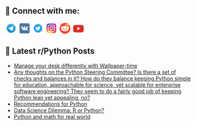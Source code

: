 ## 🔎 Connect with me:
[<img src="https://github.com/bullbesh/bullbesh/blob/main/images/Telegram.png" width="32" height="32" />](https://t.me/bullbesh)
[<img src="https://github.com/bullbesh/bullbesh/blob/main/images/VK.png" width="32" height="32" />](https://vk.com/bullbesh)
[<img src="https://github.com/bullbesh/bullbesh/blob/main/images/Twitter.png" width="32" height="32" />](https://twitter.com/bullbesh1)
[<img src="https://github.com/bullbesh/bullbesh/blob/main/images/Instagram.png" width="32" height="32" />](https://www.instagram.com/bullbesh)
[<img src="https://github.com/bullbesh/bullbesh/blob/main/images/Reddit.png" width="32" height="32" />](https://www.reddit.com/user/bullbesh)
[<img src="https://github.com/bullbesh/bullbesh/blob/main/images/YouTube.png" width="32" height="32" />](https://www.youtube.com/channel/UCtfjRs6uzgq5mfm8S06WTcg)

## 📕 Latest r/Python Posts
<!-- BLOG-POST-LIST:START -->
- [Manage your desk differently with Wallpaper-time](https://www.reddit.com/r/Python/comments/15tljut/manage_your_desk_differently_with_wallpapertime/)
- [Any thoughts on the Python Steering Committee? Is there a set of checks and balances in it? How do they balance keeping Python simple for education, approachable for science, yet scalable for enterprise software engineering? They seem to do a fairly good job of keeping Python lean yet appealing, no?](https://www.reddit.com/r/Python/comments/15tjvx5/any_thoughts_on_the_python_steering_committee_is/)
- [Recommendations for Python](https://www.reddit.com/r/Python/comments/15ti7gp/recommendations_for_python/)
- [Data Science Dilemma: R or Python?](https://www.reddit.com/r/Python/comments/15thwfd/data_science_dilemma_r_or_python/)
- [Python and math for real world](https://www.reddit.com/r/Python/comments/15tg55i/python_and_math_for_real_world/)
<!-- BLOG-POST-LIST:END -->
